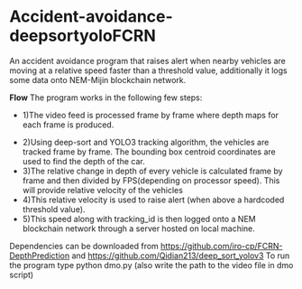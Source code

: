 # Accident-avoidance-deepsortyoloFCRN
An accident avoidance program that raises alert when nearby vehicles are moving at a relative speed faster than a threshold value, additionally it logs some data onto NEM-Mijin blockchain network.

**Flow**
The program works in the following few steps:
* 1)The video feed is processed frame by frame where depth maps for each frame is produced. 
- 2)Using deep-sort and YOLO3 tracking algorithm, the vehicles are tracked frame by frame. The bounding box centroid coordinates are used to find the depth of the car.
- 3)The relative change in depth of every vehicle is calculated frame by frame and then divided by FPS(depending on processor speed). This will provide relative velocity of the vehicles
- 4)This relative velocity is used to raise alert (when above a hardcoded threshold value).
- 5)This speed along with tracking_id is then logged onto a NEM blockchain network through a server hosted on local machine.

Dependencies can be downloaded from https://github.com/iro-cp/FCRN-DepthPrediction and https://github.com/Qidian213/deep_sort_yolov3
To run the program type python dmo.py (also write the path to the video file in dmo script)
